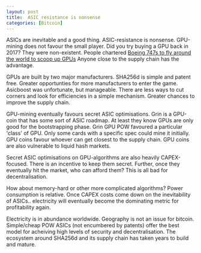 ```yaml
---
layout: post
title:  ASIC resistance is nonsense
categories: [Bitcoin]
---
```


ASICs are inevitable and a good thing. ASIC-resistance is nonsense. GPU-mining does not favour the small player. Did you try buying a GPU back in 2017? They were non-existent. People chartered [Boeing 747s to fly around the world to scoop up GPUs](https://www.businessinsider.com/cryptocurrency-miners-rent-boeing-747s-2017-7?IR=T) Anyone close to the supply chain has the advantage.

GPUs are built by two major manufacturers. SHA256d is simple and patent free. Greater opportunties for more manufacturers to enter the game. Asicboost was unfortunate, but manageable. There are less ways to cut corners and look for efficiencies in a simple mechanism. Greater chances to improve the supply chain.

GPU-mining eventually favours secret ASIC optimisations. Grin is a GPU-coin that has some sort of ASIC roadmap. At least they know GPUs are only good for the bootstrapping phase. Grin GPU POW favoured a particular 'class' of GPU. Only some cards with a specific spec could mine it initially. GPU coins favour whoever can get closest to the supply chain. GPU coins are also vulnerable to liquid hash markets.

Secret ASIC optimisations on GPU-algorithms are also heavily CAPEX-focused. There is an incentive to keep them secret. Further, once they eventually hit the market, who can afford them? This is all bad for decentralisation.

How about memory-hard or other more complicated algorithms? Power consumption is relative. Once CAPEX costs come down on the inevitability of ASICs.. electricity will eventually become the dominating metric for profitability again.

Electricity is in abundance worldwide. Geography is not an issue for bitcoin. Simple/cheap POW ASICs (not encumbered by patents) offer the best model for acheiving high levels of security and decentralisation. The ecosystem around SHA256d and its supply chain has taken years to build and mature.
